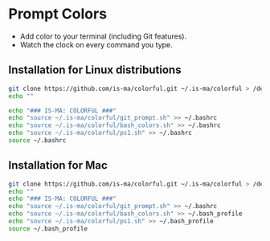 # Prompt Colors

* Add color to your terminal (including Git features).
* Watch the clock on every command you type.

## Installation for Linux distributions

```bash
git clone https://github.com/is-ma/colorful.git ~/.is-ma/colorful > /dev/null 2>&1
echo ""

echo "### IS-MA: COLORFUL ###"
echo "source ~/.is-ma/colorful/git_prompt.sh" >> ~/.bashrc
echo "source ~/.is-ma/colorful/bash_colors.sh" >> ~/.bashrc
echo "source ~/.is-ma/colorful/ps1.sh" >> ~/.bashrc
source ~/.bashrc
```

## Installation for Mac

```bash
git clone https://github.com/is-ma/colorful.git ~/.is-ma/colorful > /dev/null 2>&1
echo ""
echo "### IS-MA: COLORFUL ###"
echo "source ~/.is-ma/colorful/git_prompt.sh" >> ~/.bashrc
echo "source ~/.is-ma/colorful/bash_colors.sh" >> ~/.bash_profile
echo "source ~/.is-ma/colorful/ps1.sh" >> ~/.bash_profile
source ~/.bash_profile
```
